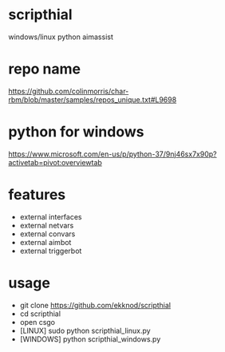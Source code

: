 # scripthial
windows/linux python aimassist

# repo name
https://github.com/colinmorris/char-rbm/blob/master/samples/repos_unique.txt#L9698

# python for windows
https://www.microsoft.com/en-us/p/python-37/9nj46sx7x90p?activetab=pivot:overviewtab

# features
* external interfaces
* external netvars
* external convars
* external aimbot
* external triggerbot

# usage
* git clone https://github.com/ekknod/scripthial
* cd scripthial
* open csgo
* [LINUX] sudo python scripthial_linux.py
* [WINDOWS] python scripthial_windows.py

